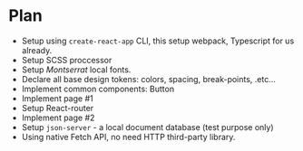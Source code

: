 # Plan

- Setup using `create-react-app` CLI, this setup webpack, Typescript for us already.
- Setup SCSS proccessor
- Setup _Montserrat_ local fonts.
- Declare all base design tokens: colors, spacing, break-points, .etc...
- Implement common components: Button
- Implement page #1
- Setup React-router
- Implement page #2
- Setup `json-server` - a local document database (test purpose only)
- Using native Fetch API, no need HTTP third-party library.
